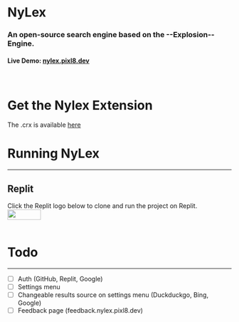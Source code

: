 # NyLex
### An open-source search engine based on the --Explosion-- Engine.

#### Live Demo: [nylex.pixl8.dev](https://nylex.pixl8.dev)

<br>

# Get the Nylex Extension
The .crx is available [here](https://nylex.pixl8.dev/nylex.crx)
<br>

# Running NyLex
_______________________
## Replit
Click the Replit logo below to clone and run the project on Replit.
<br>
<a href="https://repl.it/github/pixl-8/NyLex"><img src="https://cdn.pixl8.dev/images/ReplitLogo.png" width="75" height="22.625"></a>
<br>
<br>

# Todo
______________________
- [ ] Auth (GitHub, Replit, Google)
- [ ] Settings menu
- [ ] Changeable results source on settings menu (Duckduckgo, Bing, Google)
- [ ] Feedback page (feedback.nylex.pixl8.dev)
